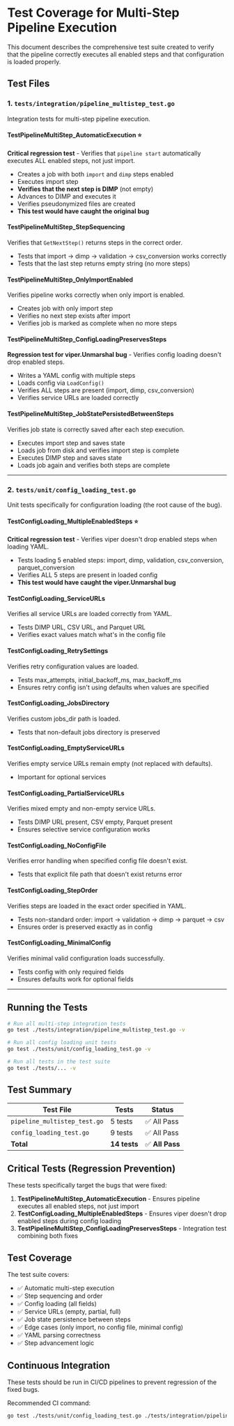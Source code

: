# Test Coverage for Multi-Step Pipeline Execution

This document describes the comprehensive test suite created to verify that the pipeline correctly executes all enabled steps and that configuration is loaded properly.

## Test Files

### 1. `tests/integration/pipeline_multistep_test.go`
Integration tests for multi-step pipeline execution.

#### TestPipelineMultiStep_AutomaticExecution ⭐
**Critical regression test** - Verifies that `pipeline start` automatically executes ALL enabled steps, not just import.

- Creates a job with both `import` and `dimp` steps enabled
- Executes import step
- **Verifies that the next step is DIMP** (not empty)
- Advances to DIMP and executes it
- Verifies pseudonymized files are created
- **This test would have caught the original bug**

#### TestPipelineMultiStep_StepSequencing
Verifies that `GetNextStep()` returns steps in the correct order.

- Tests that import → dimp → validation → csv_conversion works correctly
- Tests that the last step returns empty string (no more steps)

#### TestPipelineMultiStep_OnlyImportEnabled
Verifies pipeline works correctly when only import is enabled.

- Creates job with only import step
- Verifies no next step exists after import
- Verifies job is marked as complete when no more steps

#### TestPipelineMultiStep_ConfigLoadingPreservesSteps
**Regression test for viper.Unmarshal bug** - Verifies config loading doesn't drop enabled steps.

- Writes a YAML config with multiple steps
- Loads config via `LoadConfig()`
- Verifies ALL steps are present (import, dimp, csv_conversion)
- Verifies service URLs are loaded correctly

#### TestPipelineMultiStep_JobStatePersistedBetweenSteps
Verifies job state is correctly saved after each step execution.

- Executes import step and saves state
- Loads job from disk and verifies import step is complete
- Executes DIMP step and saves state
- Loads job again and verifies both steps are complete

---

### 2. `tests/unit/config_loading_test.go`
Unit tests specifically for configuration loading (the root cause of the bug).

#### TestConfigLoading_MultipleEnabledSteps ⭐
**Critical regression test** - Verifies viper doesn't drop enabled steps when loading YAML.

- Tests loading 5 enabled steps: import, dimp, validation, csv_conversion, parquet_conversion
- Verifies ALL 5 steps are present in loaded config
- **This test would have caught the viper.Unmarshal bug**

#### TestConfigLoading_ServiceURLs
Verifies all service URLs are loaded correctly from YAML.

- Tests DIMP URL, CSV URL, and Parquet URL
- Verifies exact values match what's in the config file

#### TestConfigLoading_RetrySettings
Verifies retry configuration values are loaded.

- Tests max_attempts, initial_backoff_ms, max_backoff_ms
- Ensures retry config isn't using defaults when values are specified

#### TestConfigLoading_JobsDirectory
Verifies custom jobs_dir path is loaded.

- Tests that non-default jobs directory is preserved

#### TestConfigLoading_EmptyServiceURLs
Verifies empty service URLs remain empty (not replaced with defaults).

- Important for optional services

#### TestConfigLoading_PartialServiceURLs
Verifies mixed empty and non-empty service URLs.

- Tests DIMP URL present, CSV empty, Parquet present
- Ensures selective service configuration works

#### TestConfigLoading_NoConfigFile
Verifies error handling when specified config file doesn't exist.

- Tests that explicit file path that doesn't exist returns error

#### TestConfigLoading_StepOrder
Verifies steps are loaded in the exact order specified in YAML.

- Tests non-standard order: import → validation → dimp → parquet → csv
- Ensures order is preserved exactly as in config

#### TestConfigLoading_MinimalConfig
Verifies minimal valid configuration loads successfully.

- Tests config with only required fields
- Ensures defaults work for optional fields

---

## Running the Tests

```bash
# Run all multi-step integration tests
go test ./tests/integration/pipeline_multistep_test.go -v

# Run all config loading unit tests
go test ./tests/unit/config_loading_test.go -v

# Run all tests in the test suite
go test ./tests/... -v
```

## Test Summary

| Test File | Tests | Status |
|-----------|-------|--------|
| `pipeline_multistep_test.go` | 5 tests | ✅ All Pass |
| `config_loading_test.go` | 9 tests | ✅ All Pass |
| **Total** | **14 tests** | ✅ **All Pass** |

## Critical Tests (Regression Prevention)

These tests specifically target the bugs that were fixed:

1. **TestPipelineMultiStep_AutomaticExecution** - Ensures pipeline executes all enabled steps, not just import
2. **TestConfigLoading_MultipleEnabledSteps** - Ensures viper doesn't drop enabled steps during config loading
3. **TestPipelineMultiStep_ConfigLoadingPreservesSteps** - Integration test combining both fixes

## Test Coverage

The test suite covers:

- ✅ Automatic multi-step execution
- ✅ Step sequencing and order
- ✅ Config loading (all fields)
- ✅ Service URLs (empty, partial, full)
- ✅ Job state persistence between steps
- ✅ Edge cases (only import, no config file, minimal config)
- ✅ YAML parsing correctness
- ✅ Step advancement logic

## Continuous Integration

These tests should be run in CI/CD pipelines to prevent regression of the fixed bugs.

Recommended CI command:
```bash
go test ./tests/unit/config_loading_test.go ./tests/integration/pipeline_multistep_test.go
```
